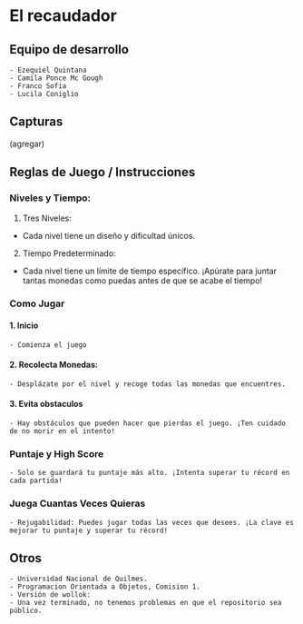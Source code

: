 # El recaudador

## Equipo de desarrollo

    - Ezequiel Quintana
    - Camila Ponce Mc Gough
    - Franco Sofia
    - Lucila Coniglio

## Capturas

(agregar)

## Reglas de Juego / Instrucciones

### Niveles y Tiempo:

1. Tres Niveles:
- Cada nivel tiene un diseño y dificultad únicos.

2. Tiempo Predeterminado:
- Cada nivel tiene un límite de tiempo específico. ¡Apúrate para juntar tantas monedas como puedas antes de que se acabe el tiempo!

### Como Jugar 

#### 1. Inicio
    - Comienza el juego 

#### 2. Recolecta Monedas:
    - Desplázate por el nivel y recoge todas las monedas que encuentres.

#### 3. Evita obstaculos
    - Hay obstáculos que pueden hacer que pierdas el juego. ¡Ten cuidado de no morir en el intento!

### Puntaje y High Score

    - Solo se guardará tu puntaje más alto. ¡Intenta superar tu récord en cada partida!

### Juega Cuantas Veces Quieras
    
    - Rejugabilidad: Puedes jugar todas las veces que desees. ¡La clave es mejorar tu puntaje y superar tu récord!


## Otros

    - Universidad Nacional de Quilmes.
    - Programacion Orientada a Objetos, Comision 1.
    - Versión de wollok: 
    - Una vez terminado, no tenemos problemas en que el repositorio sea público.

